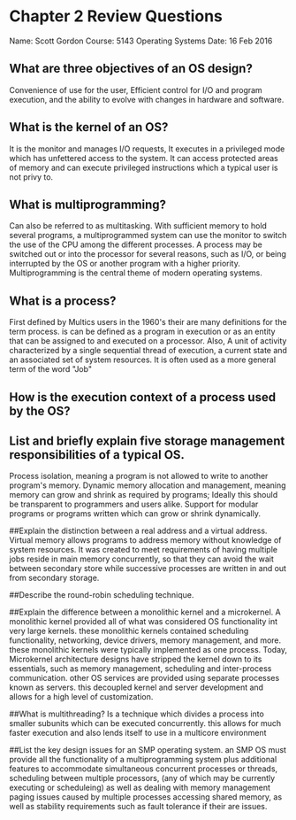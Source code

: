 # Chapter 2 Review Questions
Name: Scott Gordon
Course: 5143 Operating Systems
Date: 16 Feb 2016 

## What are three objectives of an OS design?
Convenience of use for the user, Efficient control for I/O and program execution, and the ability to evolve with changes in hardware and software. 

## What is the kernel of an OS?
It is the monitor and manages I/O requests, It executes in a privileged mode which has unfettered access to the system. It can access protected areas of memory and can execute privileged instructions which a typical user is not privy to. 

## What is multiprogramming?
Can also be referred to as multitasking. With sufficient memory to hold several programs, a multiprogrammed system can use the monitor to switch the use of the CPU among the different processes. A process may be switched out or into the processor for several reasons, such as I/O, or being interrupted by the OS or another program with a higher priority. Multiprogramming is the central theme of modern operating systems. 

## What is a process?
First defined by Multics users in the 1960's their are many definitions for the term process.
is can be defined as a program in execution or as an entity that can be assigned to and executed on a processor. Also, A unit of activity characterized by a single sequential thread of execution, a current state and an associated set of system resources. It is often used as a more general term of the word "Job"

## How is the execution context of a process used by the OS?


## List and briefly explain five storage management responsibilities of a typical OS.
Process isolation, meaning a program is not allowed to write to another program's memory. Dynamic memory allocation and management, meaning memory can grow and shrink as required by programs; Ideally this should be transparent to programmers and users alike. Support for modular programs or programs written which can grow or shrink dynamically. 

##Explain the distinction between a real address and a virtual address.
Virtual memory allows programs to address memory without knowledge of system resources. It was created to meet requirements of having multiple jobs reside in main memory concurrently, so that they can avoid the wait between secondary store while successive processes are written in and out from secondary storage. 

##Describe the round-robin scheduling technique.

##Explain the difference between a monolithic kernel and a microkernel.
A monolithic kernel provided all of what was considered OS functionality int very large kernels. these monolithic kernels contained scheduling functionality, networking, device drivers, memory management, and more. these monolithic kernels were typically implemented as one process. Today, Microkernel architecture designs have stripped the kernel down to its essentials, such as memory management, scheduling and inter-process communication. other OS services are provided using separate processes known as servers. this decoupled kernel and server development and allows for a high level of customization. 

##What is multithreading?
Is a technique which divides a process into smaller subunits which can be executed concurrently. this allows for much faster execution and also lends itself to use in a multicore environment 


##List the key design issues for an SMP operating system.
an SMP OS must provide all the functionality of a multiprogramming system plus additional features to accommodate simultaneous concurrent processes or threads, scheduling between multiple processors, (any of which may be currently executing or scheduleing) as well as dealing with memory management paging issues caused by multiple processes accessing shared memory, as well as stability requirements such as fault tolerance if their are issues. 